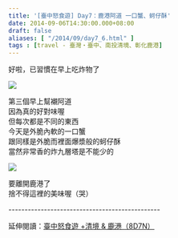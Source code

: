 ```yaml
---
title: '[臺中怒食遊] Day7：鹿港阿道 一口蟹、蚵仔酥'
date: 2014-09-06T14:30:00.000+08:00
draft: false
aliases: [ "/2014/09/day7_6.html" ]
tags : [travel - 臺灣・臺中、南投清境、彰化鹿港]
---
```


好啦，已習慣在早上吃炸物了  

[![](https://1.bp.blogspot.com/-aEttiGCYn7c/XExOV_bJwxI/AAAAAAAAGzc/5TFsa-UZLQ0IoZ3fMNAabit5qPy0RmlQwCLcBGAs/s640/14905715937_b27a5e3096_z.jpg)](https://1.bp.blogspot.com/-aEttiGCYn7c/XExOV_bJwxI/AAAAAAAAGzc/5TFsa-UZLQ0IoZ3fMNAabit5qPy0RmlQwCLcBGAs/s1600/14905715937_b27a5e3096_z.jpg)

第三個早上幫襯阿道  
因為真的好對味喔  
但每次都是不同的東西  
今天是外脆內軟的一口蟹  
跟同樣是外脆而裡面爆漿般的蚵仔酥  
當然非常香的炸九層塔是不能少的  

[![](https://2.bp.blogspot.com/-pOoCmLkwSkc/XExOZ90hTHI/AAAAAAAAGzg/HrVsWYO0SsoSxu99oCOQJeRqzCO0jt7JwCLcBGAs/s640/15069276736_14d75044a4_z.jpg)](https://2.bp.blogspot.com/-pOoCmLkwSkc/XExOZ90hTHI/AAAAAAAAGzg/HrVsWYO0SsoSxu99oCOQJeRqzCO0jt7JwCLcBGAs/s1600/15069276736_14d75044a4_z.jpg)

要離開鹿港了  
捨不得這裡的美味喔（哭）  
  
\-----------------------------------------------  
  
延伸閱讀：[臺中怒食遊 +清境 & 鹿港（8D7N）](http://www.hidie.net/2014/09/8d7n.html)